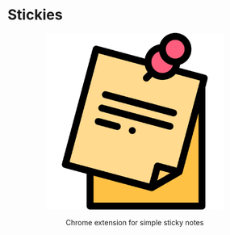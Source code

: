 # Stickies
<p align="center">
  <img src="./icon.png" height="350px" />
</p>
<p align="center">
Chrome extension for simple sticky notes
</p>

